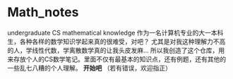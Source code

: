 # Math_notes
undergraduate CS mathematical knowledge
作为一名计算机专业的大一本科生，各种各样的数学知识学起来真的很难受，对吧？
尤其是对我这种理解力不高的人，学线性代数，学离散数学真的让我头皮发麻...
所以我创造了这个仓库，用来存放个人的CS数学笔记。里面不仅有最基本的知识点，还有例题，还有其他的一些乱七八糟的个人理解。
**开始吧**
（若有错误，欢迎指正）

